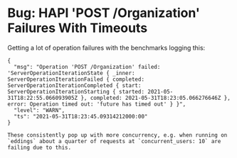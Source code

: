 # Bug: HAPI 'POST /Organization' Failures With Timeouts

Getting a lot of operation failures with the benchmarks logging this:

```
{
  "msg": "Operation 'POST /Organization' failed: 'ServerOperationIterationState { _inner: ServerOperationIterationFailed { completed: ServerOperationIterationCompleted { start: ServerOperationIterationStarting { started: 2021-05-31T18:22:55.066093905Z }, completed: 2021-05-31T18:23:05.066276646Z }, error: Operation timed out: 'future has timed out' } }",
  "level": "WARN",
  "ts": "2021-05-31T18:23:45.09314212000:00"
}

These consistently pop up with more concurrency, e.g. when running on `eddings` about a quarter of requests at `concurrent_users: 10` are failing due to this.